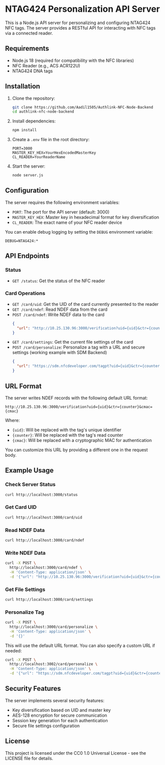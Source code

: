# NTAG424 Personalization API Server

This is a Node.js API server for personalizing and configuring NTAG424 NFC tags. The server provides a RESTful API for interacting with NFC tags via a connected reader.

## Requirements

- Node.js 18 (required for compatibility with the NFC libraries)
- NFC Reader (e.g., ACS ACR122U)
- NTAG424 DNA tags

## Installation

1. Clone the repository:
   ```bash
   git clone https://github.com/Aadil1505/Authlink-NFC-Node-Backend
   cd authlink-nfc-node-backend
   ```

2. Install dependencies:
   ```bash
   npm install
   ```

3. Create a `.env` file in the root directory:
   ```
   PORT=3000
   MASTER_KEY_HEX=YourHexEncodedMasterKey
   CL_READER=YourReaderName
   ```

4. Start the server:
   ```bash
   node server.js
   ```

## Configuration

The server requires the following environment variables:

- `PORT`: The port for the API server (default: 3000)
- `MASTER_KEY_HEX`: Master key in hexadecimal format for key diversification
- `CL_READER`: The exact name of your NFC reader device

You can enable debug logging by setting the `DEBUG` environment variable:
```
DEBUG=NTAG424:*
```

## API Endpoints

### Status

- `GET /status`: Get the status of the NFC reader

### Card Operations

- `GET /card/uid`: Get the UID of the card currently presented to the reader
- `GET /card/ndef`: Read NDEF data from the card
- `POST /card/ndef`: Write NDEF data to the card
  ```json
  {
    "url": "http://10.25.130.96:3000/verification?uid={uid}&ctr={counter}&cmac={cmac}"
  }
  ```
- `GET /card/settings`: Get the current file settings of the card
- `POST /card/personalize`: Personalize a tag with a URL and secure settings (working example with SDM Backend)
  ```json
  {
    "url": "https://sdm.nfcdeveloper.com/tagpt?uid={uid}&ctr={counter}&cmac={cmac}"
  }
  ```

## URL Format

The server writes NDEF records with the following default URL format:

```
http://10.25.130.96:3000/verification?uid={uid}&ctr={counter}&cmac={cmac}
```

Where:
- `{uid}`: Will be replaced with the tag's unique identifier
- `{counter}`: Will be replaced with the tag's read counter
- `{cmac}`: Will be replaced with a cryptographic MAC for authentication

You can customize this URL by providing a different one in the request body.

## Example Usage

### Check Server Status

```bash
curl http://localhost:3000/status
```

### Get Card UID

```bash
curl http://localhost:3000/card/uid
```

### Read NDEF Data

```bash
curl http://localhost:3000/card/ndef
```

### Write NDEF Data

```bash
curl -X POST \
  http://localhost:3000/card/ndef \
  -H 'Content-Type: application/json' \
  -d '{"url": "http://10.25.130.96:3000/verification?uid={uid}&ctr={counter}&cmac={cmac}"}'
```

### Get File Settings

```bash
curl http://localhost:3000/card/settings
```

### Personalize Tag

```bash
curl -X POST \
  http://localhost:3000/card/personalize \
  -H 'Content-Type: application/json' \
  -d '{}'
```

This will use the default URL format. You can also specify a custom URL if needed:

```bash
curl -X POST \
  http://localhost:3002/card/personalize \
  -H 'Content-Type: application/json' \
  -d '{"url": "https://sdm.nfcdeveloper.com/tagpt?uid={uid}&ctr={counter}&cmac={cmac}"}'
```

## Security Features

The server implements several security features:

- Key diversification based on UID and master key
- AES-128 encryption for secure communication
- Session key generation for each authentication
- Secure file settings configuration

## License

This project is licensed under the CC0 1.0 Universal License - see the LICENSE file for details.